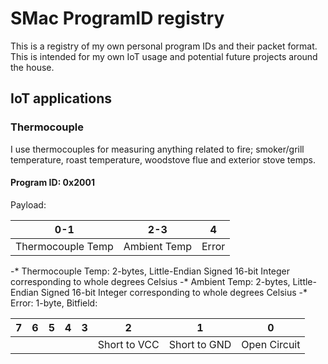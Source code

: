 # SMac ProgramID registry
This is a registry of my own personal program IDs and their packet format.  This is intended for my own IoT usage and potential future projects around the house.

## IoT applications

### Thermocouple
I use thermocouples for measuring anything related to fire; smoker/grill temperature, roast temperature, woodstove flue and exterior stove temps.
#### Program ID: 0x2001
Payload:

| 0-1 | 2-3 | 4 |
|-----|-----|---|
| Thermocouple Temp | Ambient Temp | Error |

-* Thermocouple Temp: 2-bytes, Little-Endian Signed 16-bit Integer corresponding to whole degrees Celsius
-* Ambient Temp: 2-bytes, Little-Endian Signed 16-bit Integer corresponding to whole degrees Celsius
-* Error: 1-byte, Bitfield:

| 7 | 6 | 5 | 4 | 3 | 2 | 1 | 0 |
|---|---|---|---|---|---|---|---|
|   |   |   |   |   |Short to VCC|Short to GND|Open Circuit|
